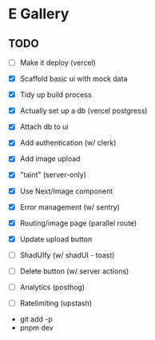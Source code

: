 # E Gallery


## TODO

- [ ] Make it deploy (vercel)
- [X] Scaffold basic ui with mock data
- [X] Tidy up build process
- [x] Actually set up a db (vercel postgress)
- [x] Attach db to ui
- [x] Add authentication (w/ clerk)
- [x] Add image upload
- [x] "taint" (server-only)
- [x] Use Next/Image component
- [x] Error management (w/ sentry)
- [x] Routing/image page (parallel route)
- [x] Update upload button 
- [ ] ShadUIfy (w/ shadUI - toast)
- [ ] Delete button (w/ server actions)
- [ ] Analytics (posthog)
- [ ] Ratelimiting (upstash)





- git add -p
- pnpm dev